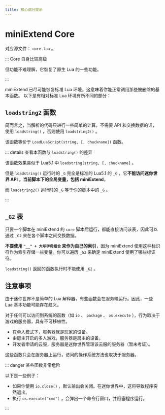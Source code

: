 ```yaml
---
title: 核心部分提示
---
```




# miniExtend Core

对应源文件： `core.lua` 。

::: Core 自身比较高级

但功能不难理解，它恢复了原生 Lua 的一些功能。

:::

miniExtend 已尽可能恢复标准 Lua 环境，这意味着你能正常调用那些被删除的基本函数。
以下是有相对标准 Lua 环境有所不同的部分：

## `loadstring2` 函数

简而言之，当解析的代码只进行一些简单的计算，不需要 API 和交换数据的话，使用 `loadstring()` ，否则使用 `loadstring2()` 。

该函数等价于 `LoadLuaScript(string, [, chuckname])` 函数。

::: details 查看本函数与 `loadstring()` 的差异

该函数效果类似于 Lua5.1 中 `loadstring(string, [, chuckname]` 。

但是 `loadstring()` 运行时的 `_G` 完全是标准的 Lua5.1 的 `_G` ，它**不能访问迷你世界 API ，当前脚本下的全局变量，包括 miniExtend**。

而 `loadstring2()` 运行时的 `_G` 等于你的脚本中的 `_G` 。

:::

## `_G2` 表

只要一个脚本在 miniExtend 的 `core` 脚本后运行，都能直接访问该表，因此可以通过 `_G2` 来在各个脚本之间交换数据。

**不要使用 `"__" + 大写字母组合` 来作为自己的索引**，因为 miniExtend 使用这种标识符作为索引存储一些变量。你可以遍历 `_G2` 来确定 miniExtend 使用了哪些标识符。

`loadstring()` 返回的函数执行时不能使用 `_G2` 。

## 注意事项

由于迷你世界不是简单的 Lua 解释器，有些函数会在服务端运行。因此，一些 Lua 基本功能可能存在歧义。

对于任何可以访问到系统的函数（如 `io` 、 `package` 、 `os.execute` ），行为取决于游戏的服务器，具有不可移植性。 
 
- 在单人模式下，服务器就是玩家的设备。
- 由房主开启的多人游戏，服务器是房主的设备。
- 开发者申请的云服，服务器是迷你世界管理该云服的服务器（暂未考证）。

这些函数只会在服务器上运行，访问的操作系统方法也取决于服务器。

::: danger 某些函数非常危险

以下是一些例子：

- 如果你使用 `io.close()` ，默认输出会关闭。在迷你世界中，这将导致<span title="这似乎会使游戏保存，再次打开地图仍是玩法模式，然后继续关闭……所以请使用编辑模式打开">程序突然退出</span>。
- 执行 `os.execute("cmd")` ，会弹出一个命令行窗口，并阻塞程序运行。

:::
